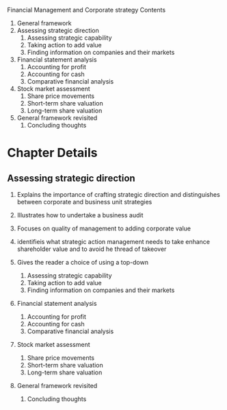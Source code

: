Financial Management and Corporate strategy
Contents
1. General framework
2. Assessing strategic direction
	1. Assessing strategic capability
	2. Taking action to add value
	3. Finding information on companies and their markets
4. Financial statement analysis
	1. Accounting for profit
	2. Accounting for cash
	3. Comparative financial analysis
4. Stock market assessment
	1. Share price movements
	2. Short-term share valuation
	3. Long-term share valuation
4. General framework revisited
	1. Concluding thoughts

# Chapter Details

## Assessing strategic direction

1. Explains the importance of crafting strategic direction and distinguishes  between corporate and business unit strategies
2. Illustrates how to undertake a business audit
3. Focuses on quality of management to adding corporate value
4. identifieis what strategic action management needs to take enhance shareholder value and to avoid he thread of takeover
5. Gives the reader a choice of using a top-down

	1. Assessing strategic capability
	2. Taking action to add value
	3. Finding information on companies and their markets
4. Financial statement analysis
	1. Accounting for profit
	2. Accounting for cash
	3. Comparative financial analysis
4. Stock market assessment
	1. Share price movements
	2. Short-term share valuation
	3. Long-term share valuation
4. General framework revisited
	1. Concluding thoughts